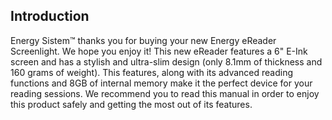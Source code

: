 ## Introduction
Energy Sistem™ thanks you for buying your new Energy eReader Screenlight. We hope you enjoy it! This new eReader features a 6" E-Ink screen and has a stylish and ultra-slim design (only 8.1mm of thickness and 160 grams of weight). This features, along with its advanced reading functions and 8GB of internal memory make it the perfect device for your reading sessions. We recommend you to read this manual in order to enjoy this product safely and getting the most out of its features.
